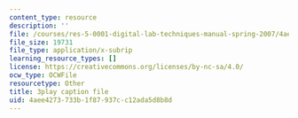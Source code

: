 ```yaml
---
content_type: resource
description: ''
file: /courses/res-5-0001-digital-lab-techniques-manual-spring-2007/4aee4273733b1f87937cc12ada5d8b8d_P-UBuAFxJiA.srt
file_size: 19731
file_type: application/x-subrip
learning_resource_types: []
license: https://creativecommons.org/licenses/by-nc-sa/4.0/
ocw_type: OCWFile
resourcetype: Other
title: 3play caption file
uid: 4aee4273-733b-1f87-937c-c12ada5d8b8d
---
```

